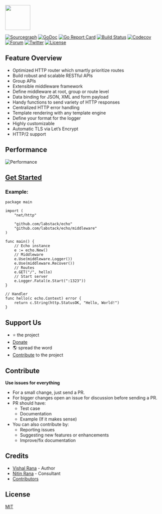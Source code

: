 <a href="https://echo.labstack.com"><img height="80" src="https://cdn.labstack.com/images/echo-logo.svg"></a>

[![Sourcegraph](https://sourcegraph.com/github.com/labstack/echo/-/badge.svg?style=flat-square)](https://sourcegraph.com/github.com/labstack/echo?badge)
[![GoDoc](http://img.shields.io/badge/go-documentation-blue.svg?style=flat-square)](http://godoc.org/github.com/labstack/echo)
[![Go Report Card](https://goreportcard.com/badge/github.com/labstack/echo?style=flat-square)](https://goreportcard.com/report/github.com/labstack/echo)
[![Build Status](http://img.shields.io/travis/labstack/echo.svg?style=flat-square)](https://travis-ci.org/labstack/echo)
[![Codecov](https://img.shields.io/codecov/c/github/labstack/echo.svg?style=flat-square)](https://codecov.io/gh/labstack/echo) [![Forum](https://img.shields.io/badge/community-forum-00afd1.svg?style=flat-square)](https://forum.labstack.com)
[![Twitter](https://img.shields.io/badge/twitter-@labstack-55acee.svg?style=flat-square)](https://twitter.com/labstack)
[![License](http://img.shields.io/badge/license-mit-blue.svg?style=flat-square)](https://raw.githubusercontent.com/labstack/echo/master/LICENSE)

## Feature Overview

- Optimized HTTP router which smartly prioritize routes
- Build robust and scalable RESTful APIs
- Group APIs
- Extensible middleware framework
- Define middleware at root, group or route level
- Data binding for JSON, XML and form payload
- Handy functions to send variety of HTTP responses
- Centralized HTTP error handling
- Template rendering with any template engine
- Define your format for the logger
- Highly customizable
- Automatic TLS via Let’s Encrypt
- HTTP/2 support

## Performance

![Performance](https://i.imgur.com/F2V7TfO.png)

## [Get Started](https://echo.labstack.com/guide)

### Example:

```
package main

import (
	"net/http"

	"github.com/labstack/echo"
	"github.com/labstack/echo/middleware"
)

func main() {
	// Echo instance
	e := echo.New()
	// Middleware
	e.Use(middleware.Logger())
	e.Use(middleware.Recover())
	// Routes
	e.GET("/", hello)
	// Start server
	e.Logger.Fatal(e.Start(":1323"))
}

// Handler
func hello(c echo.Context) error {
	return c.String(http.StatusOK, "Hello, World!")
}

```

## Support Us

- :star: the project
- [Donate](https://echo.labstack.com/support-echo)
- :earth_americas: spread the word
- [Contribute](#contribute) to the project

## Contribute

**Use issues for everything**

- For a small change, just send a PR.
- For bigger changes open an issue for discussion before sending a PR.
- PR should have:
  - Test case
  - Documentation
  - Example (If it makes sense)
- You can also contribute by:
  - Reporting issues
  - Suggesting new features or enhancements
  - Improve/fix documentation

## Credits
- [Vishal Rana](https://github.com/vishr) - Author
- [Nitin Rana](https://github.com/nr17) - Consultant
- [Contributors](https://github.com/labstack/echo/graphs/contributors)

## License

[MIT](https://github.com/labstack/echo/blob/master/LICENSE)
